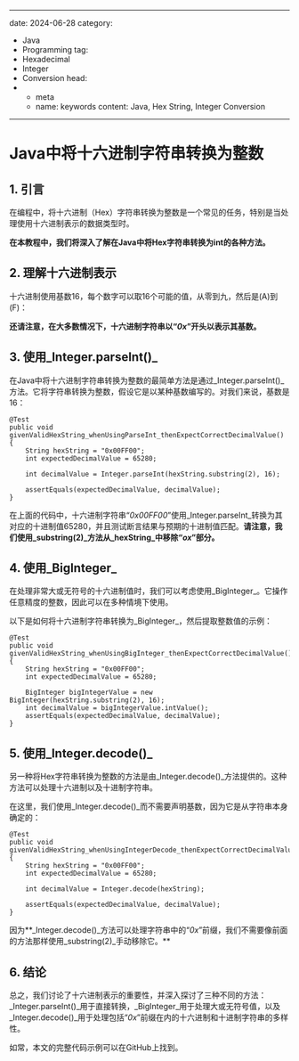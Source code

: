 ---
date: 2024-06-28
category:
  - Java
  - Programming
tag:
  - Hexadecimal
  - Integer
  - Conversion
head:
  - - meta
    - name: keywords
      content: Java, Hex String, Integer Conversion
------
# Java中将十六进制字符串转换为整数

## 1. 引言

在编程中，将十六进制（Hex）字符串转换为整数是一个常见的任务，特别是当处理使用十六进制表示的数据类型时。

**在本教程中，我们将深入了解在Java中将Hex字符串转换为int的各种方法。**

## 2. 理解十六进制表示

十六进制使用基数16，每个数字可以取16个可能的值，从零到九，然后是(A)到(F)：

**还请注意，在大多数情况下，十六进制字符串以“_0x_”开头以表示其基数。**

## 3. 使用_Integer.parseInt()_

在Java中将十六进制字符串转换为整数的最简单方法是通过_Integer.parseInt()_方法。它将字符串转换为整数，假设它是以某种基数编写的。对我们来说，基数是16：

```
@Test
public void givenValidHexString_whenUsingParseInt_thenExpectCorrectDecimalValue() {
    String hexString = "0x00FF00";
    int expectedDecimalValue = 65280;

    int decimalValue = Integer.parseInt(hexString.substring(2), 16);

    assertEquals(expectedDecimalValue, decimalValue);
}
```

在上面的代码中，十六进制字符串“_0x00FF00_”使用_Integer.parseInt_转换为其对应的十进制值65280，并且测试断言结果与预期的十进制值匹配。**请注意，我们使用_substring(2)_方法从_hexString_中移除“_ox_”部分。**

## 4. 使用_BigInteger_

在处理非常大或无符号的十六进制值时，我们可以考虑使用_BigInteger_。它操作任意精度的整数，因此可以在多种情境下使用。

以下是如何将十六进制字符串转换为_BigInteger_，然后提取整数值的示例：

```
@Test
public void givenValidHexString_whenUsingBigInteger_thenExpectCorrectDecimalValue() {
    String hexString = "0x00FF00";
    int expectedDecimalValue = 65280;

    BigInteger bigIntegerValue = new BigInteger(hexString.substring(2), 16);
    int decimalValue = bigIntegerValue.intValue();
    assertEquals(expectedDecimalValue, decimalValue);
}
```

## 5. 使用_Integer.decode()_

另一种将Hex字符串转换为整数的方法是由_Integer.decode()_方法提供的。这种方法可以处理十六进制以及十进制字符串。

在这里，我们使用_Integer.decode()_而不需要声明基数，因为它是从字符串本身确定的：

```
@Test
public void givenValidHexString_whenUsingIntegerDecode_thenExpectCorrectDecimalValue() {
    String hexString = "0x00FF00";
    int expectedDecimalValue = 65280;

    int decimalValue = Integer.decode(hexString);

    assertEquals(expectedDecimalValue, decimalValue);
}
```

因为**_Integer.decode()_方法可以处理字符串中的“_0x_”前缀，我们不需要像前面的方法那样使用_substring(2)_手动移除它。**

## 6. 结论

总之，我们讨论了十六进制表示的重要性，并深入探讨了三种不同的方法：_Integer.parseInt()_用于直接转换，_BigInteger_用于处理大或无符号值，以及_Integer.decode()_用于处理包括“_0x_”前缀在内的十六进制和十进制字符串的多样性。

如常，本文的完整代码示例可以在GitHub上找到。